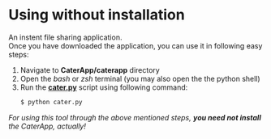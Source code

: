 # Using without installation
An instent file sharing application.\
Once you have downloaded the application, you can use it in following easy steps:

1. Navigate to **CaterApp/caterapp** directory
2. Open the _bash_ or _zsh_ terminal (you may also open the the python shell)
3. Run the [**cater.py**](cater.py) script using following command:
    ```sh 
    $ python cater.py
    ```
_For using this tool through the above mentioned steps, **you need not install** the CaterApp, actually!_
